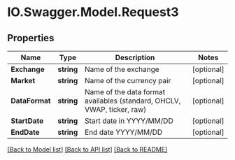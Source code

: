 # IO.Swagger.Model.Request3
## Properties

Name | Type | Description | Notes
------------ | ------------- | ------------- | -------------
**Exchange** | **string** | Name of the exchange | [optional] 
**Market** | **string** | Name of the currency pair | [optional] 
**DataFormat** | **string** | Name of the data format availables (standard, OHCLV, VWAP, ticker, raw) | [optional] 
**StartDate** | **string** | Start date in YYYY/MM/DD | [optional] 
**EndDate** | **string** | End date YYYY/MM/DD | [optional] 

[[Back to Model list]](../README.md#documentation-for-models) [[Back to API list]](../README.md#documentation-for-api-endpoints) [[Back to README]](../README.md)

